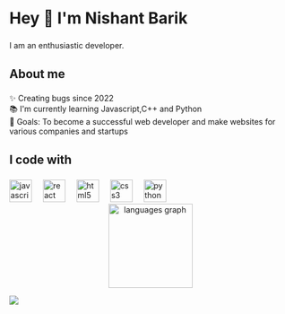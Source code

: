 <h1 align="left">Hey 👋 I'm Nishant Barik</h1>

###

<p align="left"> I am an enthusiastic developer. </p>

###

<h2 align="left">About me</h2>

###

<p align="left">✨ Creating bugs since 2022 <br>📚 I'm currently learning Javascript,C++ and Python <br>🎯 Goals: To become a successful web developer and make websites for various companies and startups <br>

###

<h2 align="left">I code with</h2>

###

<div align="left">
  <img src="https://cdn.jsdelivr.net/gh/devicons/devicon/icons/javascript/javascript-original.svg" height="40" alt="javascript logo"  />
  <img width="12" />
  <img src="https://cdn.jsdelivr.net/gh/devicons/devicon/icons/react/react-original.svg" height="40" alt="react logo"  />
  <img width="12" />
  <img src="https://cdn.jsdelivr.net/gh/devicons/devicon/icons/html5/html5-original.svg" height="40" alt="html5 logo"  />
  <img width="12" />
  <img src="https://cdn.jsdelivr.net/gh/devicons/devicon/icons/css3/css3-original.svg" height="40" alt="css3 logo"  />
  <img width="12" />
  <img src="https://cdn.jsdelivr.net/gh/devicons/devicon/icons/python/python-original.svg" height="40" alt="python logo"  />
  <img width="12" />

</div>
<div align="center">
  <img src="https://github-readme-stats.vercel.app/api/top-langs?username=nbrk0905&locale=en&hide_title=false&layout=compact&card_width=320&langs_count=5&theme=dracula&hide_border=false" height="150" alt="languages graph"  />
</div>

[![](https://visitcount.itsvg.in/api?id=nbrk0905&label=Profile%20Views&color=0&pretty=false)](https://visitcount.itsvg.in)
###

<!---
nbrk0905/nbrk0905 is a ✨ special ✨ repository because its `README.md` (this file) appears on your GitHub profile.
You can click the Preview link to take a look at your changes.
--->
